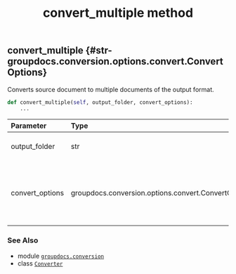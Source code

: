 ﻿---
title: convert_multiple method
second_title: GroupDocs.Conversion for Python via .NET API References
description: 
type: docs
weight: 40
url: /python-net/groupdocs.conversion/converter/convert_multiple/
is_root: false
---

## convert_multiple {#str-groupdocs.conversion.options.convert.ConvertOptions}

Converts source document to multiple documents of the output format.



```python
def convert_multiple(self, output_folder, convert_options):
    ...
```


| Parameter | Type | Description |
| :- | :- | :- |
| output_folder | str | Output folder path. File |
| convert_options | groupdocs.conversion.options.convert.ConvertOptions | The convert options specific to desired target file type. |



### See Also
* module [`groupdocs.conversion`](../../)
* class [`Converter`](/conversion/python-net/groupdocs.conversion/converter)
